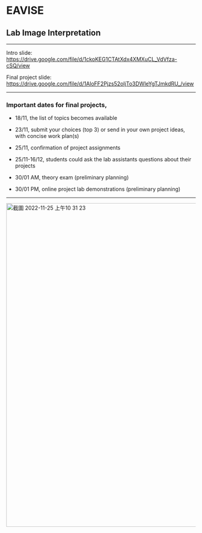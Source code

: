 # EAVISE 

## Lab Image Interpretation

---

Intro slide: https://drive.google.com/file/d/1ckoKEG1CTAtXdx4XMXuCL_VdVfza-cSQ/view

Final project slide: https://drive.google.com/file/d/1AloFF2Pjzs52oIjTo3DWleYgTJmkdRU_/view

---

### Important dates for final projects,

- 18/11, the list of topics becomes available
- 23/11, submit your choices (top 3) or send in your own project ideas, with concise work plan(s)
- 25/11, confirmation of project assignments
- 25/11-16/12, students could ask the lab assistants questions about their projects

- 30/01 AM, theory exam (preliminary planning)
- 30/01 PM, online project lab demonstrations (preliminary planning)

---

<img width="860" alt="截圖 2022-11-25 上午10 31 23" src="https://user-images.githubusercontent.com/13568457/203947524-2f23bbf7-80d1-40a5-b02e-822b0784a4ff.png">
